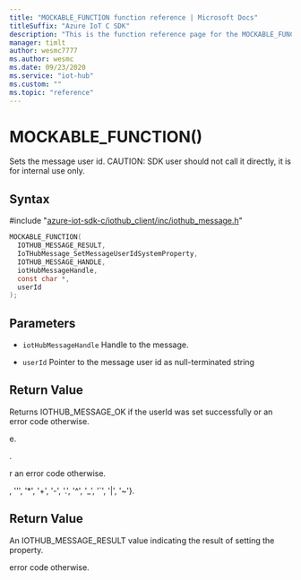 ```yaml
---                             
title: "MOCKABLE_FUNCTION function reference | Microsoft Docs" 
titleSuffix: "Azure IoT C SDK"            
description: "This is the function reference page for the MOCKABLE_FUNCTION() function in the Azure IoT C SDK. This SDK is used with Azure IoT Hub and Azure IoT Hub Device Provisioning Service"            
manager: timlt                 
author: wesmc7777              
ms.author: wesmc               
ms.date: 09/23/2020                    
ms.service: "iot-hub"             
ms.custom: ""                
ms.topic: "reference"        
---                            
```


# MOCKABLE_FUNCTION()

Sets the message user id. CAUTION: SDK user should not call it directly, it is for internal use only.

## Syntax

\#include "[azure-iot-sdk-c/iothub_client/inc/iothub_message.h](../iothub-message-h.md)"  
```C
MOCKABLE_FUNCTION(
  IOTHUB_MESSAGE_RESULT,
  IoTHubMessage_SetMessageUserIdSystemProperty,
  IOTHUB_MESSAGE_HANDLE,
  iotHubMessageHandle,
  const char *,
  userId
);
```

## Parameters
* `iotHubMessageHandle` Handle to the message. 

* `userId` Pointer to the message user id as null-terminated string

## Return Value
Returns IOTHUB_MESSAGE_OK if the userId was set successfully or an error code otherwise.

e.

.

r an error code otherwise.

, ''', '*', '+', '-', '.', '^', '_', '`', '|', '~'}.

## Return Value
An IOTHUB_MESSAGE_RESULT value indicating the result of setting the property.

error code otherwise.

